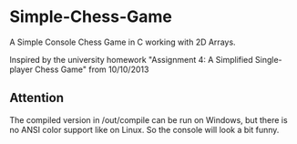 # Simple-Chess-Game

A Simple Console Chess Game in C working with 2D Arrays.

Inspired by the university homework "Assignment 4: A Simplified Single-player Chess Game" from 10/10/2013

## Attention

The compiled version in /out/compile can be run on Windows, but there is no ANSI color support like on Linux. 
So the console will look a bit funny.